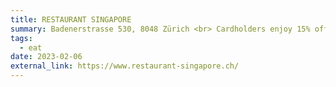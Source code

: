 ```yaml
---
title: RESTAURANT SINGAPORE
summary: Badenerstrasse 530, 8048 Zürich <br> Cardholders enjoy 15% off and 20% off over 100CHF
tags:
  - eat
date: 2023-02-06
external_link: https://www.restaurant-singapore.ch/
---
```

